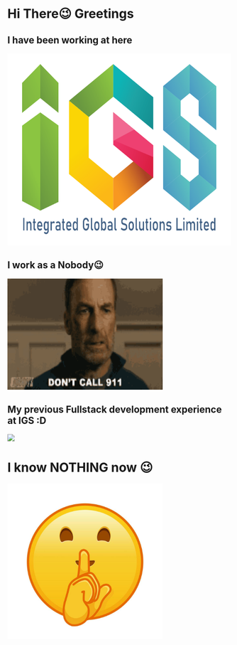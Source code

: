 <h1>Hi There😉 Greetings</h1>
<h2>I have been working at here</h2>
<img src="./images/igs.png" width="720" height="432">
<br>
<h2>I work as a Nobody😉</h2>
<img src="./images/dont-call-911.gif" width="350" height="250">
<br>
<h2>My previous Fullstack development experience at IGS :D</h2>
<img src="https://skillicons.dev/icons?i=html,css,sass,js,ts,npm,angular,java,maven,postgres,linux,docker,git" />
<br>
<h1>I know NOTHING now 😉</h1>
<img src="./images/shh.jpg" width="350" height="350">
